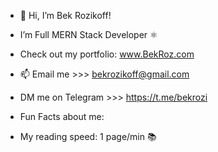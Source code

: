 - 👋 Hi, I’m Bek Rozikoff!

- I’m Full MERN Stack Developer ⚛️
 
 
- Check out my portfolio: www.BekRoz.com
  
  
- 📫 Email me >>>  bekrozikoff@gmail.com 
- DM me on Telegram >>>  https://t.me/bekrozi
 
 
- Fun Facts about me:
- My reading speed: 1 page/min 📚
<!---
bekrozikoff/bekrozikoff is a ✨ special ✨ repository because its `README.md` (this file) appears on your GitHub profile.
You can click the Preview link to take a look at your changes.
--->
